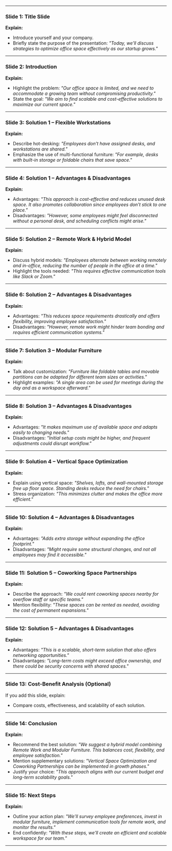 
---

### **Slide 1: Title Slide**  
**Explain:**  
- Introduce yourself and your company.  
- Briefly state the purpose of the presentation: *"Today, we’ll discuss strategies to optimize office space effectively as our startup grows."*  

---

### **Slide 2: Introduction**  
**Explain:**  
- Highlight the problem: *"Our office space is limited, and we need to accommodate a growing team without compromising productivity."*  
- State the goal: *"We aim to find scalable and cost-effective solutions to maximize our current space."*

---

### **Slide 3: Solution 1 – Flexible Workstations**  
**Explain:**  
- Describe hot-desking: *"Employees don’t have assigned desks, and workstations are shared."*  
- Emphasize the use of multi-functional furniture: *"For example, desks with built-in storage or foldable chairs that save space."*  

---

### **Slide 4: Solution 1 – Advantages & Disadvantages**  
**Explain:**  
- Advantages: *"This approach is cost-effective and reduces unused desk space. It also promotes collaboration since employees don’t stick to one place."*  
- Disadvantages: *"However, some employees might feel disconnected without a personal desk, and scheduling conflicts might arise."*  

---

### **Slide 5: Solution 2 – Remote Work & Hybrid Model**  
**Explain:**  
- Discuss hybrid models: *"Employees alternate between working remotely and in-office, reducing the number of people in the office at a time."*  
- Highlight the tools needed: *"This requires effective communication tools like Slack or Zoom."*

---

### **Slide 6: Solution 2 – Advantages & Disadvantages**  
**Explain:**  
- Advantages: *"This reduces space requirements drastically and offers flexibility, improving employee satisfaction."*  
- Disadvantages: *"However, remote work might hinder team bonding and requires efficient communication systems."*

---

### **Slide 7: Solution 3 – Modular Furniture**  
**Explain:**  
- Talk about customization: *"Furniture like foldable tables and movable partitions can be adapted for different team sizes or activities."*  
- Highlight examples: *"A single area can be used for meetings during the day and as a workspace afterward."*

---

### **Slide 8: Solution 3 – Advantages & Disadvantages**  
**Explain:**  
- Advantages: *"It makes maximum use of available space and adapts easily to changing needs."*  
- Disadvantages: *"Initial setup costs might be higher, and frequent adjustments could disrupt workflow."*  

---

### **Slide 9: Solution 4 – Vertical Space Optimization**  
**Explain:**  
- Explain using vertical space: *"Shelves, lofts, and wall-mounted storage free up floor space. Standing desks reduce the need for chairs."*  
- Stress organization: *"This minimizes clutter and makes the office more efficient."*

---

### **Slide 10: Solution 4 – Advantages & Disadvantages**  
**Explain:**  
- Advantages: *"Adds extra storage without expanding the office footprint."*  
- Disadvantages: *"Might require some structural changes, and not all employees may find it accessible."*

---

### **Slide 11: Solution 5 – Coworking Space Partnerships**  
**Explain:**  
- Describe the approach: *"We could rent coworking spaces nearby for overflow staff or specific teams."*  
- Mention flexibility: *"These spaces can be rented as needed, avoiding the cost of permanent expansions."*

---

### **Slide 12: Solution 5 – Advantages & Disadvantages**  
**Explain:**  
- Advantages: *"This is a scalable, short-term solution that also offers networking opportunities."*  
- Disadvantages: *"Long-term costs might exceed office ownership, and there could be security concerns with shared spaces."*  

---

### **Slide 13: Cost-Benefit Analysis (Optional)**  
If you add this slide, explain:  
- Compare costs, effectiveness, and scalability of each solution.  

---

### **Slide 14: Conclusion**  
**Explain:**  
- Recommend the best solution: *"We suggest a hybrid model combining Remote Work and Modular Furniture. This balances cost, flexibility, and employee satisfaction."*  
- Mention supplementary solutions: *"Vertical Space Optimization and Coworking Partnerships can be implemented in growth phases."*  
- Justify your choice: *"This approach aligns with our current budget and long-term scalability goals."*

---

### **Slide 15: Next Steps**  
**Explain:**  
- Outline your action plan: *"We’ll survey employee preferences, invest in modular furniture, implement communication tools for remote work, and monitor the results."*  
- End confidently: *"With these steps, we’ll create an efficient and scalable workspace for our team."*

---
